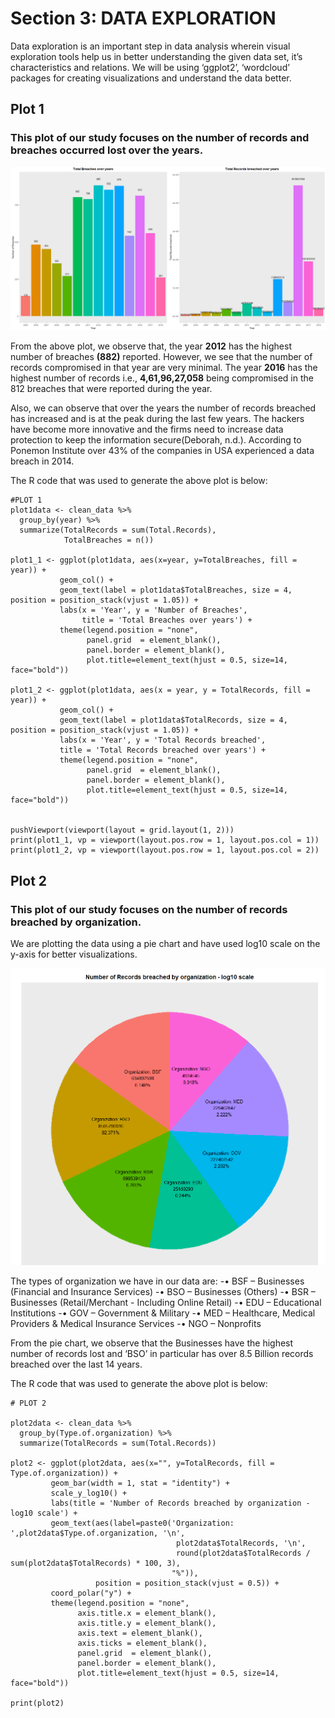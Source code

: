 # Section 3: DATA EXPLORATION

Data exploration is an important step in data analysis wherein visual exploration tools help us in better understanding the given data set, it’s characteristics and relations. We will be using ‘ggplot2’, ‘wordcloud’ packages for creating visualizations and understand the data better. 

## Plot 1
### This plot of our study focuses on the number of records and breaches occurred lost over the years.

  ![alt text](https://github.com/mullapudirajaprashanth/DataBreaches/blob/master/Images/pl1.png)


From the above plot, we observe that, the year **2012** has the highest number of breaches **(882)** reported. However, we see that the number of records compromised in that year are very minimal. The year **2016** has the highest number of records i.e., **4,61,96,27,058** being compromised in the 812 breaches that were reported during the year. 

Also, we can observe that over the years the number of records breached has increased and is at the peak during the last few years. The hackers have become more innovative and the firms need to increase data protection to keep the information secure(Deborah, n.d.). According to Ponemon Institute over 43% of the companies in USA experienced a data breach in 2014. 

The R code that was used to generate the above plot is below:
```
#PLOT 1 
plot1data <- clean_data %>% 
  group_by(year) %>%
  summarize(TotalRecords = sum(Total.Records),
            TotalBreaches = n())

plot1_1 <- ggplot(plot1data, aes(x=year, y=TotalBreaches, fill = year)) + 
           geom_col() + 
           geom_text(label = plot1data$TotalBreaches, size = 4, position = position_stack(vjust = 1.05)) +
           labs(x = 'Year', y = 'Number of Breaches', 
                title = 'Total Breaches over years') +
           theme(legend.position = "none",
                 panel.grid  = element_blank(),
                 panel.border = element_blank(),
                 plot.title=element_text(hjust = 0.5, size=14, face="bold"))  

plot1_2 <- ggplot(plot1data, aes(x = year, y = TotalRecords, fill = year)) +
           geom_col() +
           geom_text(label = plot1data$TotalRecords, size = 4, position = position_stack(vjust = 1.05)) +
           labs(x = 'Year', y = 'Total Records breached', 
           title = 'Total Records breached over years') +
           theme(legend.position = "none",
                 panel.grid  = element_blank(),
                 panel.border = element_blank(),
                 plot.title=element_text(hjust = 0.5, size=14, face="bold"))


pushViewport(viewport(layout = grid.layout(1, 2)))
print(plot1_1, vp = viewport(layout.pos.row = 1, layout.pos.col = 1))
print(plot1_2, vp = viewport(layout.pos.row = 1, layout.pos.col = 2))
```

## Plot 2
### This plot of our study focuses on the number of records breached by organization. 
We are plotting the data using a pie chart and have used log10 scale on the y-axis for better visualizations. 
  
  ![alt text](https://github.com/mullapudirajaprashanth/DataBreaches/blob/master/Images/pl2.png)

The types of organization we have in our data are:
-•	BSF – Businesses (Financial and Insurance Services)
-•	BSO – Businesses (Others)
-•	BSR – Businesses (Retail/Merchant - Including Online Retail)
-•	EDU – Educational Institutions
-•	GOV – Government & Military
-•	MED – Healthcare, Medical Providers & Medical Insurance Services
-•	NGO – Nonprofits

From the pie chart, we observe that the Businesses have the highest number of records lost and ‘BSO’ in particular has over 8.5 Billion records breached over the last 14 years. 

The R code that was used to generate the above plot is below:
```
# PLOT 2

plot2data <- clean_data %>% 
  group_by(Type.of.organization) %>%
  summarize(TotalRecords = sum(Total.Records))

plot2 <- ggplot(plot2data, aes(x="", y=TotalRecords, fill = Type.of.organization)) + 
         geom_bar(width = 1, stat = "identity") + 
         scale_y_log10() + 
         labs(title = 'Number of Records breached by organization - log10 scale') +
         geom_text(aes(label=paste0('Organization: ',plot2data$Type.of.organization, '\n', 
                                     plot2data$TotalRecords, '\n', 
                                     round(plot2data$TotalRecords / sum(plot2data$TotalRecords) * 100, 3),
                                    "%")), 
                   position = position_stack(vjust = 0.5)) +
         coord_polar("y") + 
         theme(legend.position = "none", 
               axis.title.x = element_blank(),
               axis.title.y = element_blank(),
               axis.text = element_blank(),
               axis.ticks = element_blank(),
               panel.grid  = element_blank(),
               panel.border = element_blank(),
               plot.title=element_text(hjust = 0.5, size=14, face="bold")) 

print(plot2)
```




